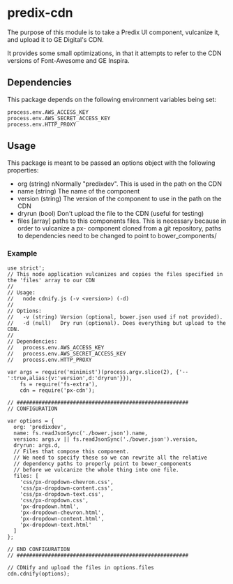 # predix-cdn

The purpose of this module is to take a Predix UI component, vulcanize it, and upload it to GE Digital's CDN.

It provides some small optimizations, in that it attempts to refer to the CDN versions of Font-Awesome and GE Inspira.

## Dependencies

This package depends on the following environment variables being set:

```
process.env.AWS_ACCESS_KEY
process.env.AWS_SECRET_ACCESS_KEY
process.env.HTTP_PROXY
```

## Usage

This package is meant to be passed an options object with the following properties:

* org (string) nNormally "predixdev". This is used in the path on the CDN
* name (string) The name of the component
* version (string) The version of the component to use in the path on the CDN
* dryrun (bool) Don't upload the file to the CDN (useful for testing)
* files [array] paths to this components files. This is necessary because in order to vulcanize a px- component cloned from a git repository, paths to dependencies need to be changed to point to bower_components/

### Example

```
use strict';
// This node application vulcanizes and copies the files specified in the 'files' array to our CDN
//
// Usage:
//   node cdnify.js (-v <version>) (-d)
//
// Options:
//   -v (string) Version (optional, bower.json used if not provided).
//   -d (null)   Dry run (optional). Does everything but upload to the CDN.
//
// Dependencies:
//   process.env.AWS_ACCESS_KEY
//   process.env.AWS_SECRET_ACCESS_KEY
//   process.env.HTTP_PROXY

var args = require('minimist')(process.argv.slice(2), {'--':true,alias:{v:'version',d:'dryrun'}}),
    fs = require('fs-extra'),
    cdn = require('px-cdn');

// #######################################################
// CONFIGURATION

var options = {
  org: 'predixdev',
  name: fs.readJsonSync('./bower.json').name,
  version: args.v || fs.readJsonSync('./bower.json').version,
  dryrun: args.d,
  // Files that compose this component.
  // We need to specify these so we can rewrite all the relative
  // dependency paths to properly point to bower_components
  // before we vulcanize the whole thing into one file.
  files: [
    'css/px-dropdown-chevron.css',
    'css/px-dropdown-content.css',
    'css/px-dropdown-text.css',
    'css/px-dropdown.css',
    'px-dropdown.html',
    'px-dropdown-chevron.html',
    'px-dropdown-content.html',
    'px-dropdown-text.html'
  ]
};

// END CONFIGURATION
// #######################################################

// CDNify and upload the files in options.files
cdn.cdnify(options);
```
